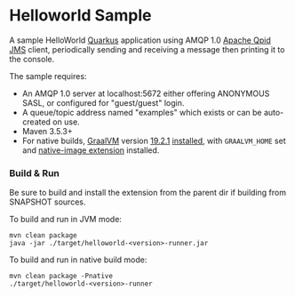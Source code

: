# Helloworld Sample

A sample HelloWorld [Quarkus](https://quarkus.io) application using AMQP 1.0
[Apache Qpid JMS](https://qpid.apache.org/components/jms/) client,
periodically sending and receiving a message then printing it to the console.

The sample requires:
* An AMQP 1.0 server at localhost:5672 either offering ANONYMOUS SASL, or configured for "guest/guest" login.
* A queue/topic address named "examples" which exists or can be auto-created on use.
* Maven 3.5.3+
* For native builds, [GraalVM](https://www.graalvm.org/) version [19.2.1](https://github.com/oracle/graal/releases/tag/vm-19.2.1) [installed](https://www.graalvm.org/docs/getting-started), with `GRAALVM_HOME` set and [native-image extension](https://www.graalvm.org/docs/reference-manual/aot-compilation/) installed.

### Build & Run

Be sure to build and install the extension from the parent dir if building from SNAPSHOT sources.

To build and run in JVM mode:

    mvn clean package
    java -jar ./target/helloworld-<version>-runner.jar

To build and run in native build mode:

    mvn clean package -Pnative
    ./target/helloworld-<version>-runner
